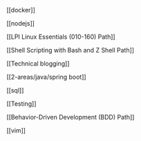 [[docker]]

[[nodejs]]

[[LPI Linux Essentials (010-160) Path]]

[[Shell Scripting with Bash and Z Shell Path]]

[[Technical blogging]]

[[2-areas/java/spring boot]]

[[sql]]

[[Testing]]

[[Behavior-Driven Development (BDD) Path]]

[[vim]]